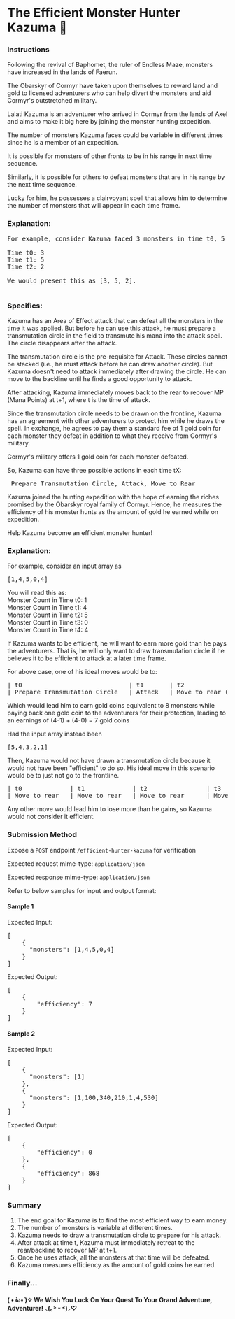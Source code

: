 # The Efficient Monster Hunter Kazuma 👾

### Instructions

Following the revival of Baphomet, the ruler of Endless Maze, monsters have increased in the lands of Faerun.

The Obarskyr of Cormyr have taken upon themselves to reward land and gold to licensed adventurers who can help divert the monsters and aid Cormyr's outstretched military.

Lalati Kazuma is an adventurer who arrived in Cormyr from the lands of Axel and aims to make it big here by joining the monster hunting expedition.

The number of monsters Kazuma faces could be variable in different times since he is a member of an expedition.

It is possible for monsters of other fronts to be in his range in next time sequence.

Similarly, it is possible for others to defeat monsters that are in his range by the next time sequence.

Lucky for him, he possesses a clairvoyant spell that allows him to determine the number of monsters that will appear in each time frame.

### Explanation:
<pre>
For example, consider Kazuma faced 3 monsters in time t0, 5 monsters in time t1, and 2 monsters in time t2.

Time t0: 3
Time t1: 5
Time t2: 2

We would present this as [3, 5, 2].

</pre>

### Specifics: 

Kazuma has an Area of Effect attack that can defeat all the monsters in the time it was applied. But before he can use this attack, he must prepare a transmutation circle in the field to transmute his mana into the attack spell. The circle disappears after the attack. 

The transmutation circle is the pre-requisite for Attack. These circles cannot be stacked (i.e., he must attack before he can draw another circle). But Kazuma doesn't need to attack immediately after drawing the circle. He can move to the backline until he finds a good opportunity to attack. 

After attacking, Kazuma immediately moves back to the rear to recover MP (Mana Points) at t+1, where t is the time of attack. 

Since the transmutation circle needs to be drawn on the frontline, Kazuma has an agreement with other adventurers to protect him while he draws the spell. In exchange, he agrees to pay them a standard fee of 1 gold coin for each monster they defeat in addition to what they receive from Cormyr's military.

Cormyr's military offers 1 gold coin for each monster defeated.

So, Kazuma can have three possible actions in each time tX: 

<pre> Prepare Transmutation Circle, Attack, Move to Rear </pre>

Kazuma joined the hunting expedition with the hope of earning the riches promised by the Obarskyr royal family of Cormyr. Hence, he measures the efficiency of his monster hunts as the amount of gold he earned while on expedition.

Help Kazuma become an efficient monster hunter!

### Explanation:

For example, consider an input array as 
<pre>
[1,4,5,0,4]
</pre>

You will read this as: <br />
Monster Count in Time t0: 1 <br />
Monster Count in Time t1: 4 <br />
Monster Count in Time t2: 5 <br />
Monster Count in Time t3: 0 <br />
Monster Count in Time t4: 4 <br />

If Kazuma wants to be efficient, he will want to earn more gold than he pays the adventurers. That is, he will only want to draw transmutation circle if he believes it to be efficient to attack at a later time frame.

For above case, one of his ideal moves would be to:
<pre>
| t0                             | t1       | t2                           | t3                             | t4     |
| Prepare Transmutation Circle   | Attack   | Move to rear (Cooldown)      | Prepare Transmutation Circle   | Attack |
</pre>

Which would lead him to earn gold coins equivalent to 8 monsters while paying back one gold coin to the adventurers for their protection, leading to an earnings of (4-1) + (4-0) = 7 gold coins


Had the input array instead been
<pre>
[5,4,3,2,1]
</pre>

Then, Kazuma would not have drawn a transmutation circle because it would not have been "efficient" to do so. His ideal move in this scenario would be to just not go to the frontline.

<pre>
| t0             | t1             | t2                | t3            | t4           |
| Move to rear   | Move to rear   | Move to rear      | Move to rear  | Move to rear |
</pre>

Any other move would lead him to lose more than he gains, so Kazuma would not consider it efficient.

### Submission Method

Expose a `POST` endpoint `/efficient-hunter-kazuma` for verification

Expected request mime-type: `application/json`

Expected response mime-type: `application/json`

Refer to below samples for input and output format:

#### Sample 1

Expected Input:

<pre>
[
    {
      "monsters": [1,4,5,0,4]
    }
]
</pre>

Expected Output:

<pre>
[
    {
        "efficiency": 7
    }
]
</pre>

#### Sample 2

Expected Input:

<pre>
[
    {
      "monsters": [1]
    },
    {
      "monsters": [1,100,340,210,1,4,530]
    }
]
</pre>

Expected Output:

<pre>
[
    {
        "efficiency": 0
    },
    {
        "efficiency": 868
    }
]
</pre>

### Summary 

1. The end goal for Kazuma is to find the most efficient way to earn money. 
2. The number of monsters is variable at different times. 
3. Kazuma needs to draw a transmutation circle to prepare for his attack. 
4. After attack at time t, Kazuma must immediately retreat to the rear/backline to recover MP at t+1. 
5. Once he uses attack, all the monsters at that time will be defeated. 
6. Kazuma measures efficiency as the amount of gold coins he earned.

### Finally...

####          ( • ̀ω•́ )✧ We Wish You Luck On Your Quest To Your Grand Adventure, Adventurer! ⸜(｡˃ ᵕ ˂)⸝♡ 

